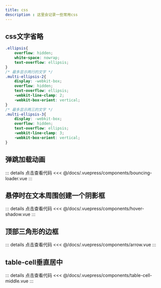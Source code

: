 ```yaml
---
title: css
description : 这里会记录一些常用css
---
```

## css文字省略
``` css
.ellipsis{
    overflow: hidden;
    white-space: nowrap;
    text-overflow: ellipsis;
}
/* 最多显示两行的文字 */
.multi-ellipsis-2{
    display: -webkit-box;
    overflow: hidden;
    text-overflow: ellipsis;
    -webkit-line-clamp: 2;
    -webkit-box-orient: vertical;
}
/* 最多显示两三的文字 */
.multi-ellipsis-3{
    display: -webkit-box;
    overflow: hidden;
    text-overflow: ellipsis;
    -webkit-line-clamp: 3;
    -webkit-box-orient: vertical;
}
```
## 弹跳加载动画
<bouncing-loader/>

::: details 点击查看代码
<<< @/docs/.vuepress/components/bouncing-loader.vue
:::

## 悬停时在文本周围创建一个阴影框
<hover-shadow/>

::: details 点击查看代码
<<< @/docs/.vuepress/components/hover-shadow.vue
:::

## 顶部三角形的边框
<arrow/>

::: details 点击查看代码
<<< @/docs/.vuepress/components/arrow.vue
:::

## table-cell垂直居中
<table-cell-middle/>

::: details 点击查看代码
<<< @/docs/.vuepress/components/table-cell-middle.vue
:::